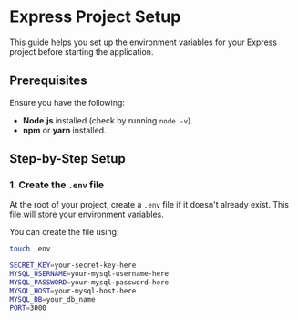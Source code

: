 # Express Project Setup

This guide helps you set up the environment variables for your Express project before starting the application.

## Prerequisites

Ensure you have the following:

- **Node.js** installed (check by running `node -v`).
- **npm** or **yarn** installed.

## Step-by-Step Setup

### 1. **Create the `.env` file**

At the root of your project, create a `.env` file if it doesn't already exist. This file will store your environment variables.

You can create the file using:

```bash
touch .env

SECRET_KEY=your-secret-key-here
MYSQL_USERNAME=your-mysql-username-here
MYSQL_PASSWORD=your-mysql-password-here
MYSQL_HOST=your-mysql-host-here
MYSQL_DB=your_db_name
PORT=3000
```